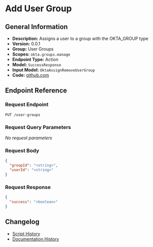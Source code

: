 <!-- BEGIN GENERATED CONTENT -->
# Add User Group

## General Information

- **Description:** Assigns a user to a group with the OKTA_GROUP type
- **Version:** 0.0.1
- **Group:** User Groups
- **Scopes:** `okta.groups.manage`
- **Endpoint Type:** Action
- **Model:** `SuccessResponse`
- **Input Model:** `OktaAssignRemoveUserGroup`
- **Code:** [github.com](https://github.com/NangoHQ/integration-templates/tree/main/integrations/okta/actions/add-user-group.ts)


## Endpoint Reference

### Request Endpoint

`PUT /user-groups`

### Request Query Parameters

_No request parameters_

### Request Body

```json
{
  "groupId": "<string>",
  "userId": "<string>"
}
```

### Request Response

```json
{
  "success": "<boolean>"
}
```

## Changelog

- [Script History](https://github.com/NangoHQ/integration-templates/commits/main/integrations/okta/actions/add-user-group.ts)
- [Documentation History](https://github.com/NangoHQ/integration-templates/commits/main/integrations/okta/actions/add-user-group.md)

<!-- END  GENERATED CONTENT -->

